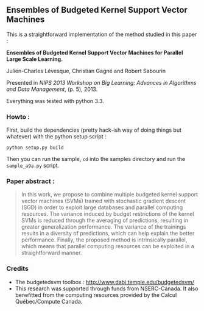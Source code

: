 Ensembles of Budgeted Kernel Support Vector Machines
-----------------------

This is a straightforward implementation of the method studied in this paper :


**Ensembles of Budgeted Kernel Support Vector Machines for Parallel Large Scale Learning.**

Julien-Charles Lévesque, Christian Gagné and Robert Sabourin

Presented in *NIPS 2013 Workshop on Big Learning: Advances in Algorithms and Data Management*, (p. 5),  2013.


Everything was tested with python 3.3.

### Howto :

First, build the dependencies (pretty hack-ish way of doing things but whatever) with the python setup script :

    python setup.py build

Then you can run the sample, `cd` into the samples directory and run the `sample_a9a.py` script.

### Paper abstract :

>In this work, we propose to combine multiple budgeted kernel support vector machines (SVMs) trained with stochastic gradient descent (SGD) in order to exploit large databases and parallel computing resources. The variance induced by budget restrictions of the kernel SVMs is reduced through the averaging of predictions, resulting in greater generalization performance. The variance of the trainings results in a diversity of predictions, which can help explain the better performance. Finally, the proposed method is intrinsically parallel, which means that parallel computing resources can be exploited in a straightforward manner.

### Credits

- The budgetedsvm toolbox : http://www.dabi.temple.edu/budgetedsvm/
- This research was supported through funds from NSERC-Canada. It also benefitted from the computing resources provided by the Calcul Québec/Compute Canada.
